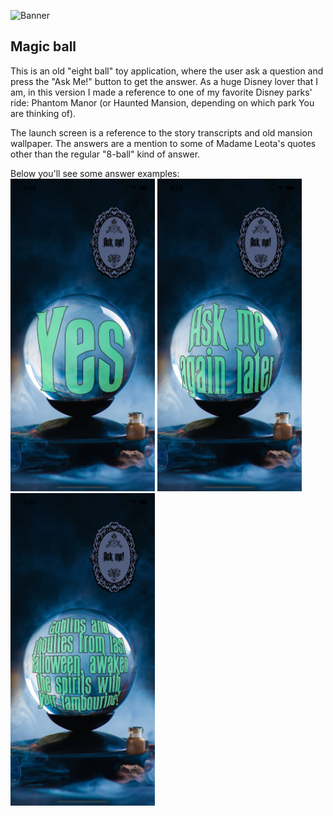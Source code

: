 ![Banner](https://github.com/danielcaccia/Roll_em/blob/master/banner.png?raw=true)

## Magic ball

This is an old "eight ball" toy application, where the user ask a question and press the "Ask Me!" button to get the answer.
As a huge Disney lover that I am, in this version I made a reference to one of my favorite Disney parks' ride: Phantom Manor (or Haunted Mansion, depending on which park You are thinking of).

The launch screen is a reference to the story transcripts and old mansion wallpaper. The answers are a mention to some of Madame Leota's quotes other than the regular "8-ball" kind of answer.

Below you'll see some answer examples:<br/>
<img height="500" alt="Screenshot 1" src="https://github.com/danielcaccia/Commons/blob/master/Magic-Ball/screenshot1.png?raw=true">
<img height="500" alt="Screenshot 2" src="https://github.com/danielcaccia/Commons/blob/master/Magic-Ball/screenshot2.png?raw=true">
<img height="500" alt="Screenshot 3" src="https://github.com/danielcaccia/Commons/blob/master/Magic-Ball/screenshot3.png?raw=true">
